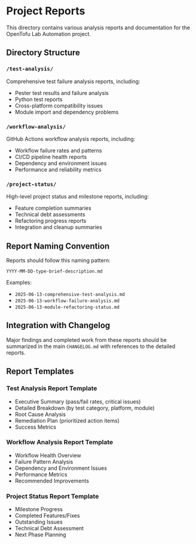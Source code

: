 # Project Reports

This directory contains various analysis reports and documentation for the OpenTofu Lab Automation project.

## Directory Structure

### `/test-analysis/`
Comprehensive test failure analysis reports, including:
- Pester test results and failure analysis
- Python test reports
- Cross-platform compatibility issues
- Module import and dependency problems

### `/workflow-analysis/`
GitHub Actions workflow analysis reports, including:
- Workflow failure rates and patterns
- CI/CD pipeline health reports
- Dependency and environment issues
- Performance and reliability metrics

### `/project-status/`
High-level project status and milestone reports, including:
- Feature completion summaries
- Technical debt assessments
- Refactoring progress reports
- Integration and cleanup summaries

## Report Naming Convention

Reports should follow this naming pattern:
```
YYYY-MM-DD-type-brief-description.md
```

Examples:
- `2025-06-13-comprehensive-test-analysis.md`
- `2025-06-13-workflow-failure-analysis.md`
- `2025-06-13-module-refactoring-status.md`

## Integration with Changelog

Major findings and completed work from these reports should be summarized in the main `CHANGELOG.md` with references to the detailed reports.

## Report Templates

### Test Analysis Report Template
- Executive Summary (pass/fail rates, critical issues)
- Detailed Breakdown (by test category, platform, module)
- Root Cause Analysis
- Remediation Plan (prioritized action items)
- Success Metrics

### Workflow Analysis Report Template
- Workflow Health Overview
- Failure Pattern Analysis
- Dependency and Environment Issues
- Performance Metrics
- Recommended Improvements

### Project Status Report Template
- Milestone Progress
- Completed Features/Fixes
- Outstanding Issues
- Technical Debt Assessment
- Next Phase Planning
